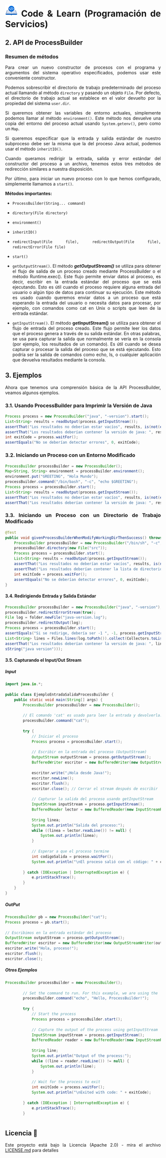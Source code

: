 <div align="justify">

# <img src=../../../images/coding-book.png width="40"> Code & Learn (Programación de Servicios)

## 2. API de ProcessBuilder

### Resumen de métodos

Para crear un nuevo constructor de procesos con el programa y argumentos del sistema operativo especificados, podemos usar este conveniente constructor. 

Podemos sobrescribir el directorio de trabajo predeterminado del proceso actual llamando al método `directory` y pasando un objeto `File`. Por defecto, el directorio de trabajo actual se establece en el valor devuelto por la propiedad del sistema `user.dir`.

Si queremos obtener las variables de entorno actuales, simplemente podemos llamar al método `environment()`. Este método nos devuelve una copia del entorno del proceso actual usando `System.getenv()`, pero como un `Map`.

Si queremos especificar que la entrada y salida estándar de nuestro subproceso debe ser la misma que la del proceso Java actual, podemos usar el método `inheritIO()`.

Cuando queramos redirigir la entrada, salida y error estándar del constructor del proceso a un archivo, tenemos estos tres métodos de redirección similares a nuestra disposición.

Por último, para iniciar un nuevo proceso con lo que hemos configurado, simplemente llamamos a `start()`.

**Métodos importantes:**

- `ProcessBuilder(String... command)`
- `directory(File directory)`
- `environment()`
- `inheritIO()`
- `redirectInput(File file), redirectOutput(File file), redirectError(File file)`
- `start()`
- `getOutputStream()`. El método ___getOutputStream()___ se utiliza para obtener el flujo de salida de un proceso creado mediante ProcessBuilder o el método Runtime.exec(). Este flujo permite enviar datos al proceso, es decir, escribir en la entrada estándar del proceso que se está ejecutando. Esto es útil cuando el proceso requiere alguna entrada del usuario o algún tipo de datos para continuar su ejecución. Este método es usado cuando queremos enviar datos a un proceso que está esperando la entrada del usuario o necesita datos para procesar, por ejemplo, con comandos como cat en Unix o scripts que leen de la entrada estándar.

- `getInputStream()`. El método __getInputStream()__ se utiliza para obtener el flujo de entrada del proceso creado. Este flujo permite leer los datos que el proceso genera a través de su salida estándar. En otras palabras, se usa para capturar la salida que normalmente se vería en la consola (por ejemplo, los resultados de un comando). Es útil cuando se desea capturar o procesar la salida del proceso que se está ejecutando. Esto podría ser la salida de comandos como echo, ls, o cualquier aplicación que devuelva resultados mediante la consola.

## 3. Ejemplos

Ahora que tenemos una comprensión básica de la API ProcessBuilder, veamos algunos ejemplos.

### 3.1. Usando ProcessBuilder para Imprimir la Versión de Java

```java
Process process = new ProcessBuilder("java", "-version").start();
List<String> results = readOutput(process.getInputStream());
assertThat("Los resultados no deberían estar vacíos", results, is(not(empty())));
assertThat("Los resultados deberían contener la versión de java: ", results, hasItem(containsString("java version")));
int exitCode = process.waitFor();
assertEquals("No se deberían detectar errores", 0, exitCode);
```

### 3.2. Iniciando un Proceso con un Entorno Modificado

```java
ProcessBuilder processBuilder = new ProcessBuilder();
Map<String, String> environment = processBuilder.environment();
environment.put("GREETING", "Hola Mundo");
processBuilder.command("/bin/bash", "-c", "echo $GREETING");
Process process = processBuilder.start();
List<String> results = readOutput(process.getInputStream());
assertThat("Los resultados no deberían estar vacíos", results, is(not(empty())));
assertThat("Los resultados deberían contener la versión de java: ", results, hasItem(containsString("Hola Mundo")));
```

### 3.3. Iniciando un Proceso con un Directorio de Trabajo Modificado

```java
@Test
public void givenProcessBuilderWhenModifyWorkingDirThenSuccess() throws IOException, InterruptedException {
    ProcessBuilder processBuilder = new ProcessBuilder("/bin/sh", "-c", "ls");
    processBuilder.directory(new File("src"));
    Process process = processBuilder.start();
    List<String> results = readOutput(process.getInputStream());
    assertThat("Los resultados no deberían estar vacíos", results, is(not(empty())));
    assertThat("Los resultados deberían contener la lista de directorios: ", results, contains("main", "test"));
    int exitCode = process.waitFor();
    assertEquals("No se deberían detectar errores", 0, exitCode);
}
```

#### 3.4. Redirigiendo Entrada y Salida Estándar

```java
ProcessBuilder processBuilder = new ProcessBuilder("java", "-version");
processBuilder.redirectErrorStream(true);
File log = folder.newFile("java-version.log");
processBuilder.redirectOutput(log);
Process process = processBuilder.start();
assertEquals("Si se redirige, debería ser -1 ", -1, process.getInputStream().read());
List<String> lines = Files.lines(log.toPath()).collect(Collectors.toList());
assertThat("Los resultados deberían contener la versión de java: ", lines, hasItem(contain
sString("java version")));
```

#### 3.5. Capturando el Input/Out Stream

##### Input

```java
import java.io.*;

public class EjemploEntradaSalidaProcessBuilder {
    public static void main(String[] args) {
        ProcessBuilder processBuilder = new ProcessBuilder();
        
        // El comando 'cat' es usado para leer la entrada y devolverla.
        processBuilder.command("cat");

        try {
            // Iniciar el proceso
            Process proceso = processBuilder.start();

            // Escribir en la entrada del proceso (OutputStream)
            OutputStream outputStream = proceso.getOutputStream();
            BufferedWriter escritor = new BufferedWriter(new OutputStreamWriter(outputStream));
            
            escritor.write("¡Hola desde Java!");
            escritor.newLine();
            escritor.flush();
            escritor.close(); // Cerrar el stream después de escribir

            // Capturar la salida del proceso usando getInputStream
            InputStream inputStream = proceso.getInputStream();
            BufferedReader lector = new BufferedReader(new InputStreamReader(inputStream));

            String linea;
            System.out.println("Salida del proceso:");
            while ((linea = lector.readLine()) != null) {
                System.out.println(linea);
            }

            // Esperar a que el proceso termine
            int codigoSalida = proceso.waitFor();
            System.out.println("\nEl proceso salió con el código: " + codigoSalida);

        } catch (IOException | InterruptedException e) {
            e.printStackTrace();
        }
    }
}
```


##### OutPut

```java
ProcessBuilder pb = new ProcessBuilder("cat");
Process proceso = pb.start();

// Escribimos en la entrada estándar del proceso
OutputStream outputStream = proceso.getOutputStream();
BufferedWriter escritor = new BufferedWriter(new OutputStreamWriter(outputStream));
escritor.write("Hola, proceso!");
escritor.flush();
escritor.close();
```

##### Otros Ejemplos

```java
ProcessBuilder processBuilder = new ProcessBuilder();
        
        // Set the command to run. For this example, we are using the 'echo' command.
        processBuilder.command("echo", "Hello, ProcessBuilder!");

        try {
            // Start the process
            Process process = processBuilder.start();

            // Capture the output of the process using getInputStream
            InputStream inputStream = process.getInputStream();
            BufferedReader reader = new BufferedReader(new InputStreamReader(inputStream));

            String line;
            System.out.println("Output of the process:");
            while ((line = reader.readLine()) != null) {
                System.out.println(line);
            }

            // Wait for the process to exit
            int exitCode = process.waitFor();
            System.out.println("\nExited with code: " + exitCode);

        } catch (IOException | InterruptedException e) {
            e.printStackTrace();
        }
```

```java

```

## Licencia 📄

Este proyecto está bajo la Licencia (Apache 2.0) - mira el archivo [LICENSE.md](../../../LICENSE) para detalles

</div>